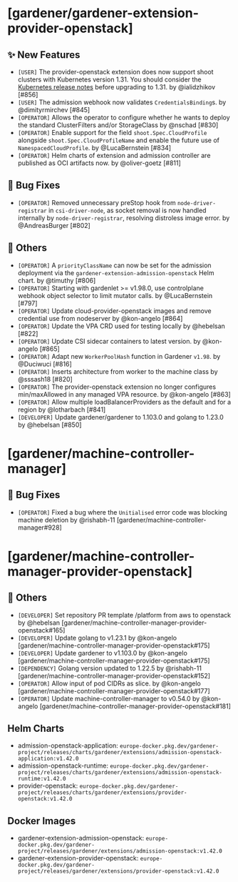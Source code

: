 # [gardener/gardener-extension-provider-openstack]

## ✨ New Features

- `[USER]` The provider-openstack extension does now support shoot clusters with Kubernetes version 1.31. You should consider the [Kubernetes release notes](https://github.com/kubernetes/kubernetes/blob/master/CHANGELOG/CHANGELOG-1.31.md) before upgrading to 1.31.  by @ialidzhikov [#856]
- `[USER]` The admission webhook now validates `CredentialsBinding`s. by @dimityrmirchev [#845]
- `[OPERATOR]` Allows the operator to configure whether he wants to deploy the standard ClusterFilters and/or StorageClass by @nschad [#830]
- `[OPERATOR]` Enable support for the field `shoot.Spec.CloudProfile` alongside `shoot.Spec.CloudProfileName` and enable the future use of `NamespacedCloudProfile`. by @LucaBernstein [#834]
- `[OPERATOR]` Helm charts of extension and admission controller are published as OCI artifacts now. by @oliver-goetz [#811]
## 🐛 Bug Fixes

- `[OPERATOR]` Removed unnecessary preStop hook from `node-driver-registrar` in `csi-driver-node`, as socket removal is now handled internally by `node-driver-registrar`, resolving distroless image error. by @AndreasBurger [#802]
## 🏃 Others

- `[OPERATOR]` A `priorityClassName` can now be set for the admission deployment via the `gardener-extension-admission-openstack` Helm chart. by @timuthy [#806]
- `[OPERATOR]` Starting with gardenlet >= v1.98.0, use controlplane webhook object selector to limit mutator calls. by @LucaBernstein [#797]
- `[OPERATOR]` Update cloud-provider-openstack images and remove credential use from nodeserver by @kon-angelo [#864]
- `[OPERATOR]` Update the VPA CRD used for testing locally by @hebelsan [#822]
- `[OPERATOR]` Update CSI sidecar containers to latest version. by @kon-angelo [#865]
- `[OPERATOR]` Adapt new `WorkerPoolHash` function in Gardener `v1.98`. by @Duciwuci [#816]
- `[OPERATOR]` Inserts architecture from worker to the machine class by @sssash18 [#820]
- `[OPERATOR]` The provider-openstack extension no longer configures min/maxAllowed in any managed VPA resource. by @kon-angelo [#863]
- `[OPERATOR]` Allow multiple loadBalancerProviders as the default and for a region by @lotharbach [#841]
- `[DEVELOPER]` Update gardener/gardener to 1.103.0 and golang to 1.23.0 by @hebelsan [#850]
# [gardener/machine-controller-manager]

## 🐛 Bug Fixes

- `[OPERATOR]` Fixed a bug where the `Unitialised` error code was blocking machine deletion by @rishabh-11 [gardener/machine-controller-manager#928]
# [gardener/machine-controller-manager-provider-openstack]

## 🏃 Others

- `[DEVELOPER]` Set repository PR template /platform from aws to openstack by @hebelsan [gardener/machine-controller-manager-provider-openstack#165]
- `[DEVELOPER]` Update golang to v1.23.1 by @kon-angelo [gardener/machine-controller-manager-provider-openstack#175]
- `[DEVELOPER]` Update gardener to v1.103.0 by @kon-angelo [gardener/machine-controller-manager-provider-openstack#175]
- `[DEPENDENCY]` Golang version updated to 1.22.5 by @rishabh-11 [gardener/machine-controller-manager-provider-openstack#152]
- `[OPERATOR]` Allow input of pod CIDRs as slice. by @kon-angelo [gardener/machine-controller-manager-provider-openstack#177]
- `[OPERATOR]` Update machine-controller-manager to v0.54.0 by @kon-angelo [gardener/machine-controller-manager-provider-openstack#181]

## Helm Charts
- admission-openstack-application: `europe-docker.pkg.dev/gardener-project/releases/charts/gardener/extensions/admission-openstack-application:v1.42.0`
- admission-openstack-runtime: `europe-docker.pkg.dev/gardener-project/releases/charts/gardener/extensions/admission-openstack-runtime:v1.42.0`
- provider-openstack: `europe-docker.pkg.dev/gardener-project/releases/charts/gardener/extensions/provider-openstack:v1.42.0`
## Docker Images
- gardener-extension-admission-openstack: `europe-docker.pkg.dev/gardener-project/releases/gardener/extensions/admission-openstack:v1.42.0`
- gardener-extension-provider-openstack: `europe-docker.pkg.dev/gardener-project/releases/gardener/extensions/provider-openstack:v1.42.0`
